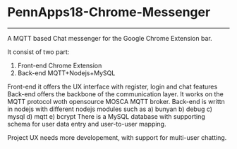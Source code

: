 # PennApps18-Chrome-Messenger
***
A MQTT based Chat messenger for the Google Chrome Extension bar.

It consist of two part:
1) Front-end Chrome Extension
2) Back-end MQTT+Nodejs+MySQL

Front-end it offers the UX interface with register, login and chat features
Back-end offers the backbone of the communication layer. It works on the MQTT protocol woth opensource MOSCA MQTT broker.
Back-end is writtn in nodejs with different nodejs modules such as
  a) bunyan
  b) debug
  c) mysql
  d) mqtt
  e) bcrypt
There is a MySQL database with supporting schema for user data entry and user-to-user mapping.

Project UX needs more developement, with support for multi-user chatting.
 
